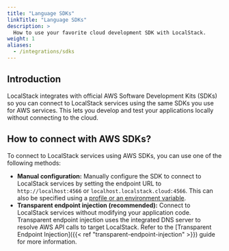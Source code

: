 ```yaml
---
title: "Language SDKs"
linkTitle: "Language SDKs"
description: >
  How to use your favorite cloud development SDK with LocalStack.
weight: 1
aliases:
  - /integrations/sdks
---
```


## Introduction

LocalStack integrates with official AWS Software Development Kits (SDKs) so you can connect to LocalStack services using the same SDKs you use for AWS services. This lets you develop and test your applications locally without connecting to the cloud.

## How to connect with AWS SDKs?

To connect to LocalStack services using AWS SDKs, you can use one of the following methods:

-   **Manual configuration:** Manually configure the SDK to connect to LocalStack services by setting the endpoint URL to `http://localhost:4566` or `localhost.localstack.cloud:4566`. This can also be specified using a [profile or an environment variable](https://docs.aws.amazon.com/sdkref/latest/guide/feature-ss-endpoints.html).
-   **Transparent endpoint injection (recommended):** Connect to LocalStack services without modifying your application code. Transparent endpoint injection uses the integrated DNS server to resolve AWS API calls to target LocalStack. Refer to the [Transparent Endpoint Injection]({{< ref "transparent-endpoint-injection" >}}) guide for more information.
